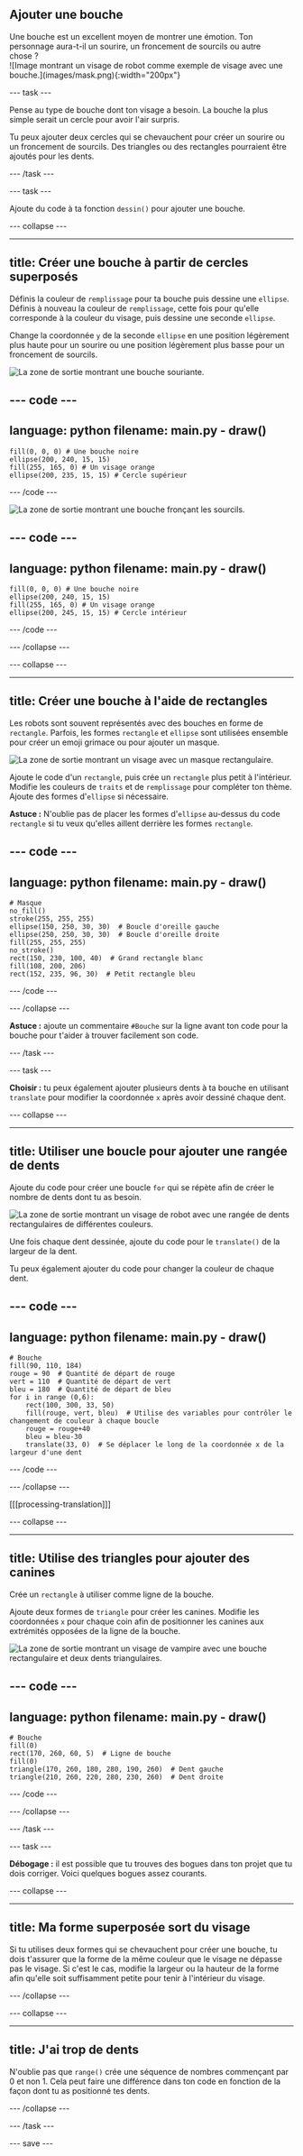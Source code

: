 ## Ajouter une bouche

<div style="display: flex; flex-wrap: wrap">
<div style="flex-basis: 200px; flex-grow: 1; margin-right: 15px;">
Une bouche est un excellent moyen de montrer une émotion. Ton personnage aura-t-il un sourire, un froncement de sourcils ou autre chose ? 
</div>
<div>
![Image montrant un visage de robot comme exemple de visage avec une bouche.](images/mask.png){:width="200px"}
</div>
</div>

--- task ---

Pense au type de bouche dont ton visage a besoin. La bouche la plus simple serait un cercle pour avoir l'air surpris.

Tu peux ajouter deux cercles qui se chevauchent pour créer un sourire ou un froncement de sourcils. Des triangles ou des rectangles pourraient être ajoutés pour les dents.

--- /task ---

--- task ---

Ajoute du code à ta fonction `dessin()` pour ajouter une bouche.

--- collapse ---

---
title: Créer une bouche à partir de cercles superposés
---

Définis la couleur de `remplissage` pour ta bouche puis dessine une `ellipse`. Définis à nouveau la couleur de `remplissage`, cette fois pour qu'elle corresponde à la couleur du visage, puis dessine une seconde `ellipse`.

Change la coordonnée `y` de la seconde `ellipse` en une position légèrement plus haute pour un sourire ou une position légèrement plus basse pour un froncement de sourcils.

![La zone de sortie montrant une bouche souriante.](images/smile.png)

--- code ---
---
language: python
filename: main.py - draw()
---

    fill(0, 0, 0) # Une bouche noire
    ellipse(200, 240, 15, 15)
    fill(255, 165, 0) # Un visage orange
    ellipse(200, 235, 15, 15) # Cercle supérieur

--- /code ---

![La zone de sortie montrant une bouche fronçant les sourcils.](images/frown.png)

--- code ---
---
language: python
filename: main.py - draw()
---

    fill(0, 0, 0) # Une bouche noire
    ellipse(200, 240, 15, 15)
    fill(255, 165, 0) # Un visage orange
    ellipse(200, 245, 15, 15) # Cercle intérieur

--- /code ---

--- /collapse ---

--- collapse ---

---
title: Créer une bouche à l'aide de rectangles
---

Les robots sont souvent représentés avec des bouches en forme de `rectangle`. Parfois, les formes `rectangle` et `ellipse` sont utilisées ensemble pour créer un emoji grimace ou pour ajouter un masque.

![La zone de sortie montrant un visage avec un masque rectangulaire.](images/rectangle-mask.png)

Ajoute le code d'un `rectangle`, puis crée un `rectangle` plus petit à l'intérieur. Modifie les couleurs de `traits` et de `remplissage` pour compléter ton thème. Ajoute des formes d'`ellipse` si nécessaire.

**Astuce :** N'oublie pas de placer les formes d'`ellipse` au-dessus du code `rectangle` si tu veux qu'elles aillent derrière les formes `rectangle`.

--- code ---
---
language: python
filename: main.py - draw()
---
    # Masque
    no_fill()
    stroke(255, 255, 255)
    ellipse(150, 250, 30, 30)  # Boucle d'oreille gauche
    ellipse(250, 250, 30, 30)  # Boucle d'oreille droite
    fill(255, 255, 255)
    no_stroke()
    rect(150, 230, 100, 40)  # Grand rectangle blanc
    fill(108, 200, 206)
    rect(152, 235, 96, 30)  # Petit rectangle bleu

--- /code ---

--- /collapse ---

**Astuce :** ajoute un commentaire `#Bouche` sur la ligne avant ton code pour la bouche pour t'aider à trouver facilement son code.

--- /task ---

--- task ---

**Choisir :** tu peux également ajouter plusieurs dents à ta bouche en utilisant `translate` pour modifier la coordonnée `x` après avoir dessiné chaque dent.

--- collapse ---

---
title: Utiliser une boucle pour ajouter une rangée de dents
---

Ajoute du code pour créer une boucle `for` qui se répète afin de créer le nombre de dents dont tu as besoin.

![La zone de sortie montrant un visage de robot avec une rangée de dents rectangulaires de différentes couleurs.](images/robot-teeth.png)

Une fois chaque dent dessinée, ajoute du code pour le `translate()` de la largeur de la dent.

Tu peux également ajouter du code pour changer la couleur de chaque dent.

--- code ---
---
language: python
filename: main.py - draw()
---

    # Bouche
    fill(90, 110, 184)
    rouge = 90  # Quantité de départ de rouge
    vert = 110  # Quantité de départ de vert
    bleu = 180  # Quantité de départ de bleu
    for i in range (0,6):
        rect(100, 300, 33, 50)
        fill(rouge, vert, bleu)  # Utilise des variables pour contrôler le changement de couleur à chaque boucle
        rouge = rouge+40
        bleu = bleu-30
        translate(33, 0)  # Se déplacer le long de la coordonnée x de la largeur d'une dent


--- /code ---

--- /collapse ---

[[[processing-translation]]]

--- collapse ---

---
title: Utilise des triangles pour ajouter des canines
---

Crée un `rectangle` à utiliser comme ligne de la bouche.

Ajoute deux formes de `triangle` pour créer les canines. Modifie les coordonnées `x` pour chaque coin afin de positionner les canines aux extrémités opposées de la ligne de la bouche.

![La zone de sortie montrant un visage de vampire avec une bouche rectangulaire et deux dents triangulaires.](images/vampire.png)

--- code ---
---
language: python
filename: main.py - draw()
---
    # Bouche
    fill(0)
    rect(170, 260, 60, 5)  # Ligne de bouche
    fill(0)
    triangle(170, 260, 180, 280, 190, 260)  # Dent gauche
    triangle(210, 260, 220, 280, 230, 260)  # Dent droite
--- /code ---

--- /collapse ---

--- /task ---

--- task ---

**Débogage :** il est possible que tu trouves des bogues dans ton projet que tu dois corriger. Voici quelques bogues assez courants.

--- collapse ---

---
title: Ma forme superposée sort du visage
---

Si tu utilises deux formes qui se chevauchent pour créer une bouche, tu dois t'assurer que la forme de la même couleur que le visage ne dépasse pas le visage. Si c'est le cas, modifie la largeur ou la hauteur de la forme afin qu'elle soit suffisamment petite pour tenir à l'intérieur du visage.

--- /collapse ---


--- collapse ---

---
title: J'ai trop de dents
---

N'oublie pas que `range()` crée une séquence de nombres commençant par 0 et non 1. Cela peut faire une différence dans ton code en fonction de la façon dont tu as positionné tes dents.

--- /collapse ---

--- /task ---

--- save ---
